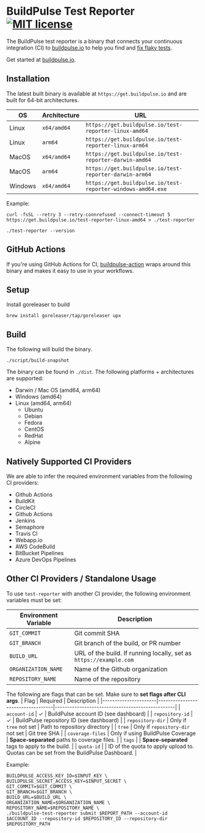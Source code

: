 # BuildPulse Test Reporter [![MIT license](https://img.shields.io/badge/license-MIT-blue.svg)](https://raw.githubusercontent.com/buildpulse/test-reporter/master/LICENSE)

The BuildPulse test reporter is a binary that connects your continuous integration (CI) to [buildpulse.io][] to help you find and [fix flaky tests](https://buildpulse.io/products/flaky-tests).

Get started at [buildpulse.io][].

## Installation

The latest built binary is available at `https://get.buildpulse.io` and are built for 64-bit architectures.

| OS    | Architecture | URL |
| -------- | ------- | ------- |
| Linux  | `x64/amd64`    | `https://get.buildpulse.io/test-reporter-linux-amd64` |
| Linux  | `arm64`    | `https://get.buildpulse.io/test-reporter-linux-arm64` |
| MacOS | `x64/amd64`     | `https://get.buildpulse.io/test-reporter-darwin-amd64` |
| MacOS | `arm64`     | `https://get.buildpulse.io/test-reporter-darwin-arm64` |
| Windows    | `x64/amd64`    | `https://get.buildpulse.io/test-reporter-windows-amd64.exe` |

Example:
```
curl -fsSL --retry 3 --retry-connrefused --connect-timeout 5 https://get.buildpulse.io/test-reporter-linux-amd64 > ./test-reporter

./test-reporter --version
```

## GitHub Actions
If you're using GitHub Actions for CI, [buildpulse-action](https://github.com/buildpulse/buildpulse-action) wraps around this binary and makes it easy to use in your workflows.

## Setup

Install goreleaser to build
```
brew install goreleaser/tap/goreleaser upx
```

## Build
The following will build the binary.
```
./script/build-snapshot
```

The binary can be found in `./dist`. The following platforms + architectures are supported:

- Darwin / Mac OS (amd64, arm64)
- Windows (amd64)
- Linux (amd64, arm64)
  - Ubuntu
  - Debian
  - Fedora
  - CentOS
  - RedHat
  - Alpine

## Natively Supported CI Providers
We are able to infer the required environment variables from the following CI providers:

  - Github Actions
  - BuildKit
  - CircleCI
  - Github Actions
  - Jenkins
  - Semaphore
  - Travis CI
  - Webapp.io
  - AWS CodeBuild
  - BitBucket Pipelines
  - Azure DevOps Pipelines

## Other CI Providers / Standalone Usage
To use `test-reporter` with another CI provider, the following environment variables must be set:

| Environment Variable | Description                                                        |
|----------------------|--------------------------------------------------------------------|
| `GIT_COMMIT`         | Git commit SHA                                                     |
| `GIT_BRANCH`         | Git branch of the build, or PR number                              |
| `BUILD_URL`          | URL of the build. If running locally, set as `https://example.com` |
| `ORGANIZATION_NAME`  | Name of the Github organization                                    |
| `REPOSITORY_NAME`    | Name of the repository                                             |

The following are flags that can be set. Make sure to **set flags after CLI args**.
| Flag                 | Required                          | Description                                     |
|----------------------|-----------------------------------|-------------------------------------------------|
| `account-id`         |   ✓                               | BuildPulse account ID (see dashboard)           |
| `repository-id`      |   ✓                               | BuildPulse repository ID (see dashboard)        |
| `repository-dir`     | Only if `tree` not set            | Path to repository directory                    |
| `tree`               | Only if `repository-dir` not set  | Git tree SHA                                    |
| `coverage-files`     | Only if using BuildPulse Coverage | **Space-separated** paths to coverage files.    |
| `tags`               |                                   | **Space-separated** tags to apply to the build. |
| `quota-id`           |                                   | ID of the quota to apply upload to. Quotas can be set from the BuildPulse Dashboard. |

Example:
```
BUILDPULSE_ACCESS_KEY_ID=$INPUT_KEY \
BUILDPULSE_SECRET_ACCESS_KEY=$INPUT_SECRET \
GIT_COMMIT=$GIT_COMMIT \
GIT_BRANCH=$GIT_BRANCH \
BUILD_URL=$BUILD_URL \
ORGANIZATION_NAME=$ORGANIZATION_NAME \
REPOSITORY_NAME=$REPOSITORY_NAME \
./buildpulse-test-reporter submit $REPORT_PATH --account-id $ACCOUNT_ID --repository-id $REPOSITORY_ID --repository-dir $REPOSITORY_PATH
```

[buildpulse.io]: https://buildpulse.io?utm_source=github.com&utm_campaign=tool-repositories&utm_content=test-reporter-text-link
